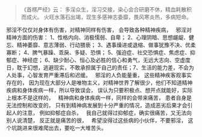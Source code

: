 > 《首楞严经》云： 
> 多淫众生，淫习交接，染心会合研磨不休，精血耗散积而成火。 
> 火旺水落石出竭，现生多感神志委靡，畏风寒炎热，多病短命。

邪淫不仅仅对身体有伤害，对精神同样有伤害，
会导致各种精神疾病，
&nbsp;
邪淫对精神方面的伤害：
1、性格内向、消极懦弱、自卑；
2、心理阴暗、思想龌龊、健忘、精神萎靡、意志薄弱、行动猥亵；
3、遇事燥进或退缩、做事犹豫不决、优柔寡断；
4、脾气暴躁、乖戾、多疑、恐惧；
5、强迫症、社交恐惧症、焦虑症、抑郁症、神经症；
6、缺少耐心、恒心及必胜的信心和勇气，无远大志向、空虚度日，耽于幻想，逃避现实，不敢承担属于自己的责任；7、生活的能力差，不会为人处事，心智发育严重滞后和迟缓。
&nbsp;
邪淫的人负能量重，
这些精神疾客观事实存在的，
因为现在大部分人是唯物主义，对精神世界了解很少，他们不知道精神疾病和身体疾病一样，所以导致误会，
误认为只要积极点、想开点就能好，实际上根本不是这样的，
&nbsp;
精神病和身体疾病一样，同样的会带来痛苦，
患者自身是无法控制和改变的，
只有到精神病发展到十分严重的情况，造成恶劣后果才会引起人的注意，
例如抑郁症自杀，
&nbsp;
我自己就得过抑郁症，确实很痛苦，又无法向别人说清楚，
反正就是痛苦的很，
&nbsp;
希望没得过这些病的小伙伴，不要邪淫，
这个坑跳进来很难爬出去，要吃一大堆苦头。
